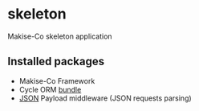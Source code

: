 # skeleton
Makise-Co skeleton application

## Installed packages
* Makise-Co Framework
* Cycle ORM [bundle](https://github.com/makise-co/orm-bundle)
* [JSON](https://github.com/middlewares/payload) Payload middleware (JSON requests parsing)
